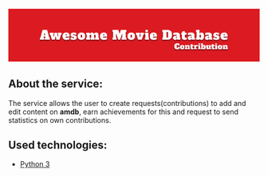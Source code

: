 ![Main Banner](/assets/main_banner.png)

## About the service:

The service allows the user to create requests(contributions) to add and edit content on **amdb**, earn achievements for this and request to send statistics on own contributions.

## Used technologies:

* [Python 3](https://www.python.org/downloads/)
